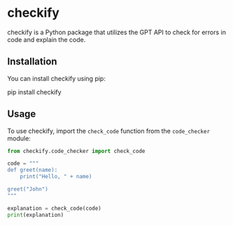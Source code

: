 # checkify

checkify is a Python package that utilizes the GPT API to check for errors in code and explain the code.

## Installation

You can install checkify using pip:

pip install checkify


## Usage

To use checkify, import the `check_code` function from the `code_checker` module:

```python
from checkify.code_checker import check_code

code = """
def greet(name):
    print("Hello, " + name)

greet("John")
"""

explanation = check_code(code)
print(explanation)
